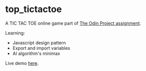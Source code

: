 # top_tictactoe
A TIC TAC TOE online game part of <a href="https://www.theodinproject.com/lessons/node-path-javascript-tic-tac-toe">The Odin Project assignment</a>.

Learning:
<ul>
  <li>Javascript design pattern</li>
  <li>Export and import variables</li>
  <li>AI algorithm's minimax</li>
</ul>

Live demo <a href="https://cel8.github.io/top_tictactoe/">here</a>.
